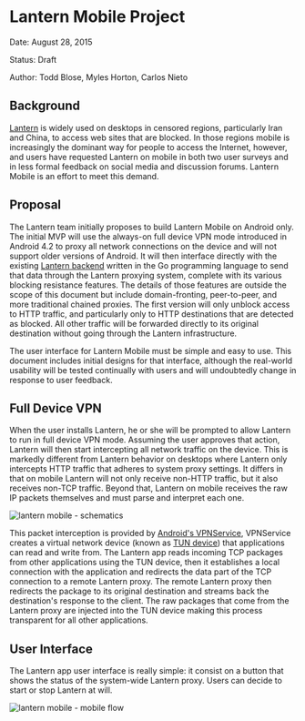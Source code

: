 # Lantern Mobile Project

Date:   August 28, 2015

Status: Draft

Author: Todd Blose, Myles Horton, Carlos Nieto

## Background

[Lantern][1] is widely used on desktops in censored regions, particularly Iran
and China, to access web sites that are blocked. In those regions mobile is
increasingly the dominant way for people to access the Internet, however, and
users have requested Lantern on mobile in both two user surveys and in less
formal feedback on social media and discussion forums.  Lantern Mobile is an
effort to meet this demand.

## Proposal

The Lantern team initially proposes to build Lantern Mobile on Android only.
The initial MVP will use the always-on full device VPN mode introduced in
Android 4.2 to proxy all network connections on the device and will not support
older versions of Android. It will then interface directly with the existing
[Lantern backend](https://github.com/getlantern/lantern) written in the Go
programming language to send that data through the Lantern proxying system,
complete with its various blocking resistance features. The details of those
features are outside the scope of this document but include domain-fronting,
peer-to-peer, and more traditional chained proxies. The first version will only
unblock access to HTTP traffic, and particularly only to HTTP destinations that
are detected as blocked. All other traffic will be forwarded directly to its
original destination without going through the Lantern infrastructure.

The user interface for Lantern Mobile must be simple and easy to use. This
document includes initial designs for that interface, although the real-world
usability will be tested continually with users and will undoubtedly change in
response to user feedback.

## Full Device VPN

When the user installs Lantern, he or she will be prompted to allow Lantern to
run in full device VPN mode. Assuming the user approves that action, Lantern
will then start intercepting all network traffic on the device. This is
markedly different from Lantern behavior on desktops where Lantern only
intercepts HTTP traffic that adheres to system proxy settings. It differs in
that on mobile Lantern will not only receive non-HTTP traffic, but it also
receives non-TCP traffic. Beyond that, Lantern on mobile receives the raw IP
packets themselves and must parse and interpret each one.

![lantern mobile - schematics](https://cloud.githubusercontent.com/assets/385670/9585567/7be6cb18-4fdd-11e5-8955-62a4264e879b.png)

This packet interception is provided by [Android's VPNService][2], VPNService
creates a virtual network device (known as [TUN device][3]) that applications
can read and write from. The Lantern app reads incoming TCP packages from other
applications using the TUN device, then it establishes a local connection with
the application and redirects the data part of the TCP connection to a remote
Lantern proxy. The remote Lantern proxy then redirects the package to its
original destination and streams back the destination's response to the client.
The raw packages that come from the Lantern proxy are injected into the TUN
device making this process transparent for all other applications.

## User Interface

The Lantern app user interface is really simple: it consist on a button that
shows the status of the system-wide Lantern proxy. Users can decide to start or
stop Lantern at will.

![lantern mobile - mobile flow](https://cloud.githubusercontent.com/assets/385670/9585583/90993186-4fdd-11e5-9d6c-861508ce67b8.png)

[1]: https://getlantern.org
[2]: http://developer.android.com/reference/android/net/VpnService.html
[3]: https://www.kernel.org/doc/Documentation/networking/tuntap.txt

